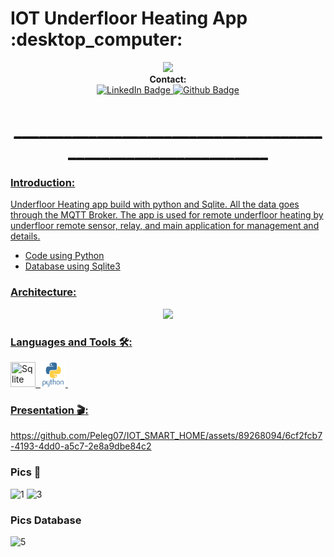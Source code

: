 <div>
   <h1>IOT Underfloor Heating App :desktop_computer:</h1>
</div>

<div id="header" align="center">
  <img src="https://media3.giphy.com/media/j6NaTTkaqWS6RoV3qt/giphy.gif?cid=ecf05e478lh490fnisn5ze3itoqqivtgn3uq0pywf9j80uct&ep=v1_gifs_search&rid=giphy.gif&ct=g" width="400"/>
</div>

<div id="badges" align="center">
   <b>Contact:</b>
   <br />
  <a href="https://www.linkedin.com/in/peleg-levy">
    <img src="https://img.shields.io/badge/LinkedIn-blue?style=for-the-badge&logo=linkedin&logoColor=white" alt="LinkedIn Badge"/>
  <a href="https://github.com/Peleg07">
  <img src="https://img.shields.io/badge/github-gray?style=for-the-badge&logo=github&logoColor=white" alt="Github Badge"/>
</div>
    
<h1 align="center">_____________________________________________________________</h1>
   
   
### Introduction:
   Underfloor Heating app build with python and Sqlite. All the data goes through the MQTT Broker.
   The app is used for remote underfloor heating by underfloor remote sensor, relay, and main application for management
   and details.
* Code using Python
* Database using Sqlite3
     
 <div><div/>
    
### Architecture:
<div id="header" align="center">
  <img src="https://github.com/Peleg07/IOT_SMART_HOME/assets/89268094/4386feb5-836e-4248-a15c-9fdb64919054" width="450"/>
</div>

     
     
### Languages and Tools :hammer_and_wrench::
<div>
   <img src="https://github.com/Peleg07/icons/blob/main/icons/SQLite.svg" title="Sqlite" width="40" height="40"/>&nbsp;
   <img src="https://raw.githubusercontent.com/devicons/devicon/1119b9f84c0290e0f0b38982099a2bd027a48bf1/icons/python/python-original-wordmark.svg" title="Python" width="40" height="40"/>&nbsp;
</div>
 
 <div><div/>
 
 ### Presentation :clapper::
https://github.com/Peleg07/IOT_SMART_HOME/assets/89268094/6cf2fcb7-4193-4dd0-a5c7-2e8a9dbe84c2
    
 ### Pics :camera_flash:
<img width="289" alt="1" src="https://github.com/Peleg07/IOT_SMART_HOME/assets/89268094/8eaf079c-b44b-4ed2-bdbe-b396d7afbb1d">    
<img width="459" alt="3" src="https://github.com/Peleg07/IOT_SMART_HOME/assets/89268094/2cb33776-902a-4722-b898-49b7f15fd0cb">

    
 ### Pics Database
<img width="762" alt="5" src="https://github.com/Peleg07/IOT_SMART_HOME/assets/89268094/ed27518e-86b1-46bf-98ed-faacf943e173">
